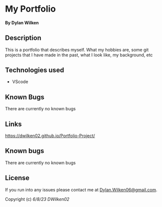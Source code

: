 # My Portfolio

#### By **Dylan Wilken**

## Description

This is a portfolio that describes myself. What my hobbies are, some git projects that I have made in the past, what I look like, my background, etc

## Technologies used

* VScode

## Known Bugs

There are currently no known bugs

## Links

https://dwilken02.github.io/Portfolio-Project/

## Known bugs

There are currently no known bugs

## License

If you run into any issues please contact me at Dylan.Wilken06@gmail.com.

Copyright (c) _6/8/23_ _DWilken02_